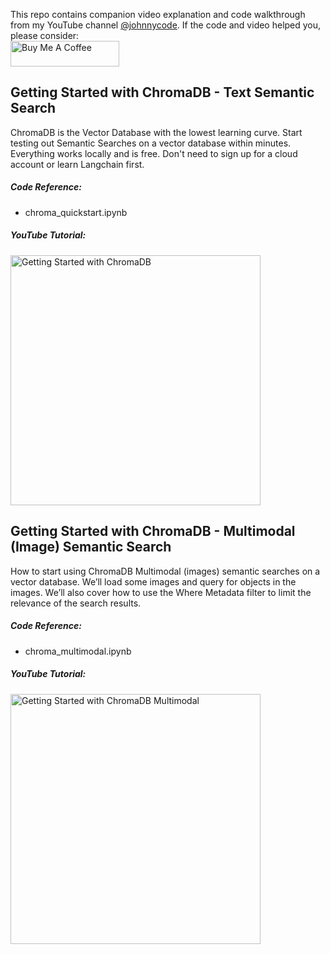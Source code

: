 This repo contains companion video explanation and code walkthrough from my YouTube channel [@johnnycode](https://www.youtube.com/@johnnycode). If the code and video helped you, please consider:  
<a href='https://www.buymeacoffee.com/johnnycode'><img src="https://cdn.buymeacoffee.com/buttons/default-blue.png" alt="Buy Me A Coffee" height="41" width="174"></a>

## Getting Started with ChromaDB - Text Semantic Search
ChromaDB is the Vector Database with the lowest learning curve. Start testing out Semantic Searches on a vector database within minutes. Everything works locally and is free. Don't need to sign up for a cloud account or learn Langchain first.

##### Code Reference:
* chroma_quickstart.ipynb

##### YouTube Tutorial:
<a href='https://youtu.be/QSW2L8dkaZk'><img src='https://img.youtube.com/vi/QSW2L8dkaZk/0.jpg' width='400' alt='Getting Started with ChromaDB'/></a>

## Getting Started with ChromaDB - Multimodal (Image) Semantic Search
How to start using ChromaDB Multimodal (images) semantic searches on a vector database. We’ll load some images and query for objects in the images. 
We’ll also cover how to use the Where Metadata filter to limit the relevance of the search results. 

##### Code Reference:
* chroma_multimodal.ipynb

##### YouTube Tutorial:
<a href='https://youtu.be/u_N1t0CBuqA'><img src='https://img.youtube.com/vi/u_N1t0CBuqA/0.jpg' width='400' alt='Getting Started with ChromaDB Multimodal'/></a>
